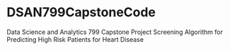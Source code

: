 # DSAN799CapstoneCode
Data Science and Analytics 799 Capstone Project 
Screening Algorithm for Predicting High Risk Patients for Heart Disease
